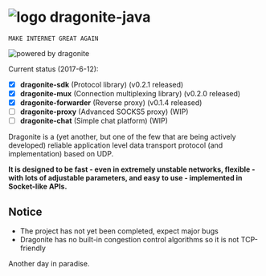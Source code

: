 # ![logo](/assets/Dragonite-64.png) dragonite-java

    MAKE INTERNET GREAT AGAIN

![powered by dragonite](https://img.shields.io/badge/powered%20by-dragonite-yellow.svg)

Current status (2017-6-12):
- [x] **dragonite-sdk** (Protocol library) (v0.2.1 released)
- [x] **dragonite-mux** (Connection multiplexing library) (v0.2.0 released)
- [x] **dragonite-forwarder** (Reverse proxy) (v0.1.4 released)
- [ ] **dragonite-proxy** (Advanced SOCKS5 proxy) (WIP)
- [ ] **dragonite-chat** (Simple chat platform) (WIP)

Dragonite is a (yet another, but one of the few that are being actively developed) reliable application level data transport protocol (and implementation) based on UDP.

**It is designed to be fast - even in extremely unstable networks, flexible - with lots of adjustable parameters, and easy to use - implemented in Socket-like APIs.**

## Notice

- The project has not yet been completed, expect major bugs
- Dragonite has no built-in congestion control algorithms so it is not TCP-friendly

Another day in paradise.
